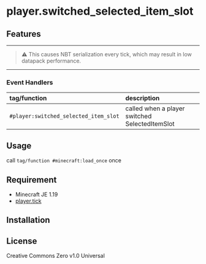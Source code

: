 player.switched_selected_item_slot
==

## Features

---
> ⚠ This causes NBT serialization every tick, which may result in low datapack performance.
---

### Event Handlers

|tag/function|description|
|:--|:--|
|`#player:switched_selected_item_slot`|called when a player switched SelectedItemSlot|

## Usage

call `tag/function #minecraft:load_once` once

## Requirement

- Minecraft JE 1.19
- [player.tick](https://github.com/a-happin/player-datapacks/tree/master/10.player.tick)

## Installation

## License
Creative Commons Zero v1.0 Universal
